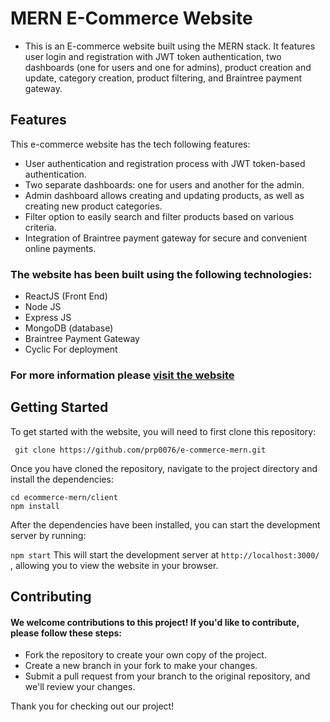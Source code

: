 # MERN E-Commerce Website
- This is an E-commerce website built using the MERN stack. It features user login and registration with JWT token authentication, two dashboards (one for users and one for admins), product creation and update, category creation, product filtering, and Braintree payment gateway.

## Features
This e-commerce website has the tech following features:
- User authentication and registration process with JWT token-based authentication.
- Two separate dashboards: one for users and another for the admin.
- Admin dashboard allows creating and updating products, as well as creating new product categories.
- Filter option to easily search and filter products based on various criteria.
- Integration of Braintree payment gateway for secure and convenient online payments.
  
### The website has been built using the following technologies:

- ReactJS (Front End)
- Node JS
- Express JS
- MongoDB (database)
- Braintree Payment Gateway 
- Cyclic For deployment
  
### For more information please [visit the website](https://fair-teal-butterfly-robe.cyclic.app/)


## Getting Started
To get started with the website, you will need to first clone this repository:

 ``` git clone https://github.com/prp0076/e-commerce-mern.git``` 
 
 
Once you have cloned the repository, navigate to the project directory and install the dependencies:


 ``` cd ecommerce-mern/client  ```  
 ``` npm install ``` 


After the dependencies have been installed, you can start the development server by running:

 ``` npm start ``` 
This will start the development server at  ``` http://localhost:3000/  ``` , allowing you to view the website in your browser.


## Contributing
#### We welcome contributions to this project! If you'd like to contribute, please follow these steps:
* Fork the repository to create your own copy of the project.
* Create a new branch in your fork to make your changes.
* Submit a pull request from your branch to the original repository, and we'll review your changes.

Thank you for checking out our project! 





